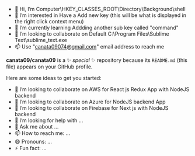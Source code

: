 - 👋 Hi, I’m Computer\HKEY_CLASSES_ROOT\Directory\Background\shell
- 👀 I’m interested in Have a Add new key (this will be what is displayed in the right click context menu)
- 🌱 I’m currently learning Addding another sub key called "command"
- 💞️ I’m looking to collaborate on Default C:\Program Files\Sublime Text\sublime_text.exe
- 📫 Use "canata09074@gmail.com" email address to reach me




**canata09/canata09** is a ✨ _special_ ✨ repository because its `README.md` (this file) appears on your GitHub profile.

Here are some ideas to get you started:

- 🔭 I’m looking to collaborate on AWS for React js Redux App with NodeJS backend
- 🌱 I’m looking to collaborate on Azure for NodeJS backend App
- 👯 I’m looking to collaborate on Firebase for Next js with NodeJS backend
- 🤔 I’m looking for help with ...
- 💬 Ask me about ...
- 📫 How to reach me: ...
- 😄 Pronouns: ...
- ⚡ Fun fact: ...


<!---
canata09/canata09 is a ✨ special ✨ repository.
You can click the Preview link to take a look at your changes.
--->
